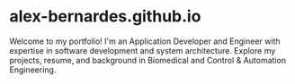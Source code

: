 # alex-bernardes.github.io
Welcome to my portfolio! I'm an Application Developer and Engineer with expertise in software development and system architecture. Explore my projects, resume, and background in Biomedical and Control &amp; Automation Engineering.
